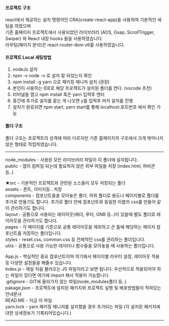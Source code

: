 #### 프로젝트 구조
react에서 제공하는 설치 명령어인 CRA(create-react-app)을 사용하여 기본적인 세팅을 하였으며   
기존 홈페이지 프로젝트에서 사용되었던 라이브러리 (AOS, Gsap, ScrollTrigger, Swiper) 와 React 내장 hooks 들을 사용하였습니다.   
라우팅(페이지 분리)은 react-router-dom v6를 사용하였습니다.

#### 프로젝트 Local 세팅방법
1. nodeJs 설치
2. npm -v node -v 로 설치 잘 되었는지 확인
3. npm install -g yarn 으로 패키징 매니저 설치 (권장)
4. 본인이 사용하는 IDE로 해당 프로젝트가 설치된 폴더를 연다. (vscode 추천)
5. 터미널을 열고 npm install 혹은 yarn 입력후 엔터
6. 중간에 추가로 설치를 묻는 게 나오면 y를 입력후 마저 설치를 진행
7. 설치가 완료되면 npm start, yarn start를 통해 localhost:포트번호 에서 확인 가능

#### 폴더 구조
폴더 구조는 프로젝트의 성격에 따라 다르지만 기존 홈페이지의 구조에서 크게 벗어나지 않은 형태로 작업하였습니다.
   
------------------------------------------------------------------------   

node_modules - 사용된 모든 라이브러리 파일이 이 폴더에 설치됩니다.   
public - 앱이 컴파일 되는데 필요하지 않은 외부 파일들 저장 (index.html, 파비콘 등..)   

★src - 기본적인 프로젝트와 관련된 소스들이 모두 저장되는 폴더   
  assets - 폰트, 이미지등.. 저장   
  components - 컴포넌트들을 모아놓은 폴더. 하위 폴더로 용도나 페이지별로 폴더를 추가로 만들기도 합니다. 추가로 폴더 안에 컴포넌트와 동일한 이름의 css를 만들어 같이 관리하기도 합니다.   
  layout - 공통으로 사용되는 레이아웃(헤더, 푸터, GNB 등..)이 있을때 별도 폴더로 레이아웃을 관리하기도 합니다.   
  pages - 각 페이지를 기준으로 공통 레이아웃을 제외하고 큰 틀에 해당하는 페이지 컴포넌트를 저장하는 폴더입니다.   
  styles - reset.css, common.css 등 전체적인 css를 관리하는 폴더입니다.   
  utils - 공통으로 사용 가능한 데이터나 함수들을 모아놓을 때 사용하는 폴더입니다.   
   
App.js - 핵심적인 중요 컴포넌트이며 여기에서 페이지별 라우터 설정, 레이아웃 적용 등 다양한 설정들을 해줄수 있습니다.   
Index.js - 제일 처음 불러오는 JS 파일이라고 보면 됩니다. 우선적으로 적용되어야 하는 파일이 있다면 여기에 import 해서 적용이 가능합니다.   
.gitignore - GIT에 올라가지 않는 파일(node_modules폴더 등..)   
pakage.json - 프로젝트에 설치된 패키지와 프로젝트 실행 및 배포방법들이 적혀있는 안내문서   
READ.ME - 지금 이 파일   
yarn.lock - yarn 패키징 매니저를 설치했을 경우 추가되는 파일 (각 설치된 패키지에 대한 상세정보가 기록되어있습니다.)   
   
------------------------------------------------------------------------   
